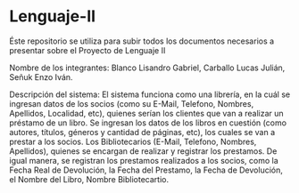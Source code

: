 # Lenguaje-II
Éste repositorio se utiliza para subir todos los documentos necesarios a presentar sobre el Proyecto de Lenguaje II

Nombre de los integrantes: Blanco Lisandro Gabriel, Carballo Lucas Julián, Señuk Enzo Iván.

Descripción del sistema: El sistema funciona como una librería, en la cuál se ingresan datos de los socios (como su E-Mail, Telefono, Nombres, Apellidos, Localidad, etc), quienes serían los clientes que van a realizar un préstamo de un libro. Se ingresan los datos de los libros en cuestión (como autores, títulos, géneros y cantidad de páginas, etc), los cuales se van a prestar a los socios. Los Bibliotecarios (E-Mail, Telefono, Nombres, Apellidos), quienes se encargan de realizar y registrar los prestamos. De igual manera, se registran los prestamos realizados a los socios, como la Fecha Real de Devolución, la Fecha del Prestamo, la Fecha de Devolución, el Nombre del Libro, Nombre Bibliotecartio.
